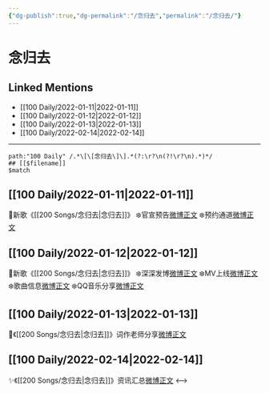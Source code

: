 ```yaml
---
{"dg-publish":true,"dg-permalink":"/念归去","permalink":"/念归去/"}
---
```


# 念归去

## Linked Mentions
- [[100 Daily/2022-01-11\|2022-01-11]]
- [[100 Daily/2022-01-12\|2022-01-12]]
- [[100 Daily/2022-01-13\|2022-01-13]]
- [[100 Daily/2022-02-14\|2022-02-14]]


---

```expander
path:"100 Daily" /.*\[\[念归去\]\].*(?:\r?\n(?!\r?\n).*)*/
## [[$filename]]
$match
```
## [[100 Daily/2022-01-11\|2022-01-11]]
🌟新歌《[[200 Songs/念归去\|念归去]]》
❄️官宣预告[微博正文](https://m.weibo.cn/6466290670/4724401842686890)
❄️预约通道[微博正文](https://m.weibo.cn/6466290670/4724401482760579)
## [[100 Daily/2022-01-12\|2022-01-12]]
🌟新歌《[[200 Songs/念归去\|念归去]]》
❄️深深发博[微博正文](https://m.weibo.cn/6466290670/4724762376934569)
❄️MV上线[微博正文](https://m.weibo.cn/6466290670/4724760010819533)
❄️歌曲信息[微博正文](https://m.weibo.cn/6466290670/4724764218495385)
❄️QQ音乐分享[微博正文](https://m.weibo.cn/6466290670/4724759650109145)
## [[100 Daily/2022-01-13\|2022-01-13]]
🌟《[[200 Songs/念归去\|念归去]]》词作老师分享[微博正文](https://m.weibo.cn/6466290670/4725119622840600)
## [[100 Daily/2022-02-14\|2022-02-14]]
✨《[[200 Songs/念归去\|念归去]]》资讯汇总[微博正文](https://m.weibo.cn/6466290670/4736871366919986)
<-->